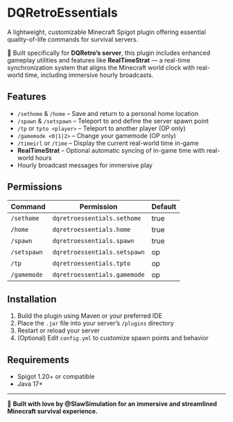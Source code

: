# DQRetroEssentials

A lightweight, customizable Minecraft Spigot plugin offering essential quality-of-life commands for survival servers.

🧩 Built specifically for **DQRetro’s server**, this plugin includes enhanced gameplay utilities and features like **RealTimeStrat** — a real-time synchronization system that aligns the Minecraft world clock with real-world time, including immersive hourly broadcasts.

## Features

- `/sethome` & `/home` – Save and return to a personal home location
- `/spawn` & `/setspawn` – Teleport to and define the server spawn point
- `/tp` or `tpto <player>` – Teleport to another player (OP only)
- `/gamemode <0|1|2>` – Change your gamemode (OP only)
- `/timeirl` or `/time` – Display the current real-world time in-game
- **RealTimeStrat** – Optional automatic syncing of in-game time with real-world hours
- Hourly broadcast messages for immersive play

## Permissions

| Command         | Permission                       | Default |
|----------------|-----------------------------------|---------|
| `/sethome`      | `dqretroessentials.sethome`      | true    |
| `/home`         | `dqretroessentials.home`         | true    |
| `/spawn`        | `dqretroessentials.spawn`        | true    |
| `/setspawn`     | `dqretroessentials.setspawn`     | op      |
| `/tp`           | `dqretroessentials.tpto`         | op      |
| `/gamemode`     | `dqretroessentials.gamemode`     | op      |

## Installation

1. Build the plugin using Maven or your preferred IDE
2. Place the `.jar` file into your server’s `/plugins` directory
3. Restart or reload your server
4. (Optional) Edit `config.yml` to customize spawn points and behavior

## Requirements

- Spigot 1.20+ or compatible
- Java 17+

---

🔧 **Built with love by @SlawSimulation for an immersive and streamlined Minecraft survival experience.**
